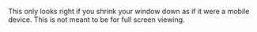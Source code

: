 This only looks right if you shrink your window down as if it were a mobile device.  This is not meant to be for full screen viewing.
